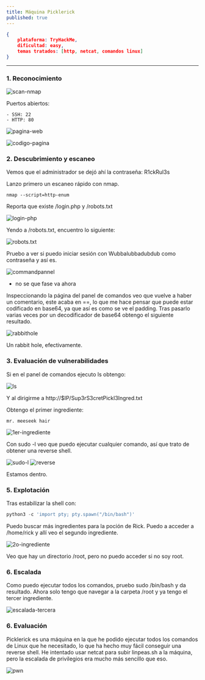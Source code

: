 ```yaml
---
title: Máquina Picklerick
published: true
---
```


```json
{
    plataforma: TryHackMe,
    dificultad: easy,
    temas tratados: [http, netcat, comandos linux]
}
```

* * *

### [](#header-3)   1. Reconocimiento

![scan-nmap](../assets/capturas_maquinas/THM/picklerick/3-nmap.png)

Puertos abiertos:

```
- SSH: 22
- HTTP: 80
```

![pagina-web](../assets/capturas_maquinas/THM/picklerick/1-web.png)

![codigo-pagina](../assets/capturas_maquinas/THM/picklerick/2-codigo-web.png)

### [](#header-3)   2. Descubrimiento y escaneo

Vemos que el administrador se dejó ahí la contraseña: R1ckRul3s

Lanzo primero un escaneo rápido con nmap.

```
nmap --script=http-enum
```

Reporta que existe /login.php y /robots.txt

![login-php](../assets/capturas_maquinas/THM/picklerick/4-login.png)

Yendo a /robots.txt, encuentro lo siguiente:

![robots.txt](../assets/capturas_maquinas/THM/picklerick/5-robots.png)

Pruebo a ver si puedo iniciar sesión con Wubbalubbadubdub como contraseña y así es.

![commandpannel](../assets/capturas_maquinas/THM/picklerick/6-commandpanel.png)

*   no se que fase va ahora


Inspeccionando la página del panel de comandos veo que vuelve a haber un comentario, este acaba en ==, lo que me hace pensar que puede estar codificado en base64, ya que así es como se ve el padding. Tras pasarlo varias veces por un decodificador de base64 obtengo el siguiente resultado.

![rabbithole](../assets/capturas_maquinas/THM/picklerick/7-rabbithole.png)

Un rabbit hole, efectivamente.

### [](#header-3)   3. Evaluación de vulnerabilidades

Si en el panel de comandos ejecuto ls obtengo:

![ls](../assets/capturas_maquinas/THM/picklerick/8-ls.png)

Y al dirigirme a http://$IP/Sup3rS3cretPickl3Ingred.txt

Obtengo el primer ingrediente:

```
mr. meeseek hair
```
![1er-ingrediente](../assets/capturas_maquinas/THM/picklerick/9-primeringrediente.png)

Con sudo -l veo que puedo ejecutar cualquier comando, así que trato de obtener una reverse shell.

![sudo-l](../assets/capturas_maquinas/THM/picklerick/10-sudo-l.png)
![reverse](../assets/capturas_maquinas/THM/picklerick/11-reverse.png)

Estamos dentro. 

### [](#header-3)   5. Explotación

Tras estabilizar la shell con:

```py
python3 -c 'import pty; pty.spawn("/bin/bash")'
```

Puedo buscar más ingredientes para la poción de Rick. 
Puedo a acceder a /home/rick y allí veo el segundo ingrediente.

![2o-ingrediente](../assets/capturas_maquinas/THM/picklerick/12-second-flag.png)

Veo que hay un directorio /root, pero no puedo acceder si no soy root.

### [](#header-3)   6. Escalada

Como puedo ejecutar todos los comandos, pruebo sudo /bin/bash y da resultado. 
Ahora solo tengo que navegar a la carpeta /root y ya tengo el tercer ingrediente.

![escalada-tercera](../assets/capturas_maquinas/THM/picklerick/13-escalada-tercera-flag.png)


### [](#header-3)   6. Evaluación

Picklerick es una máquina en la que he podido ejecutar todos los comandos de Linux que he necesitado, lo que ha hecho muy fácil conseguir una reverse shell. 
He intentado usar netcat para subir linpeas.sh a la máquina, pero la escalada de privilegios era mucho más sencillo que eso.

![pwn](../assets/capturas_maquinas/THM/picklerick/14-pwn.jpg)




